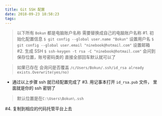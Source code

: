 ```yaml
---
title: Git SSH 配置
date: 2018-09-23 18:58:23
tags:
---
```


> 以下所有 `Bokun` 都是电脑账户名称 需要替换成自己的电脑账户名称
#1. 初始化配置信息
> `$ git config --global user.name "Bokun"`
> 设置用户名
>`$ git config --global user.email "ninebook@hotmail.com"`
> 设置邮箱
#2. 生成 SSH
>`$ ssh-keygen -t rsa -C "ninebook@hotmail.com"`
>会问到保存位置，账号密码类的 直接全部回车默认就可以了

> 如果已存在 会询问是否覆盖
`/c/Users/Bokun/.ssh/id_rsa already exists.Overwrite(yes/no)`

* 通过以上步骤 ssh 就已经配置完成了
#3. 用记事本打开 `id_rsa.pub` 文件， 里面就是你的 ssh 密钥了
>默认位置是在`C:\Users\Bokun\.ssh`

#4. 复制到相应的代码托管平台上去

